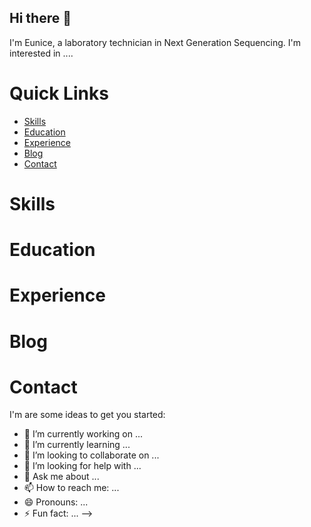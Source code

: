 ## Hi there 👋
I'm Eunice, a laboratory technician in Next Generation Sequencing. I'm interested in ....
# Quick Links
* [Skills](#skills)
* [Education](#education)
* [Experience](#experience)
* [Blog](#blog)
* [Contact](#contact)
# Skills
# Education
# Experience
# Blog
# Contact
I'm are some ideas to get you started:

- 🔭 I’m currently working on ...
- 🌱 I’m currently learning ...
- 👯 I’m looking to collaborate on ...
- 🤔 I’m looking for help with ...
- 💬 Ask me about ...
- 📫 How to reach me: ...
- 😄 Pronouns: ...
- ⚡ Fun fact: ...
-->
